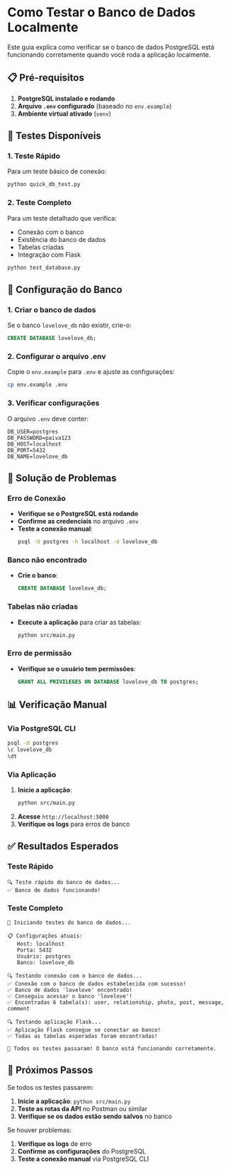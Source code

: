 # Como Testar o Banco de Dados Localmente

Este guia explica como verificar se o banco de dados PostgreSQL está funcionando corretamente quando você roda a aplicação localmente.

## 📋 Pré-requisitos

1. **PostgreSQL instalado e rodando**
2. **Arquivo `.env` configurado** (baseado no `env.example`)
3. **Ambiente virtual ativado** (`venv`)

## 🚀 Testes Disponíveis

### 1. Teste Rápido
Para um teste básico de conexão:
```bash
python quick_db_test.py
```

### 2. Teste Completo
Para um teste detalhado que verifica:
- Conexão com o banco
- Existência do banco de dados
- Tabelas criadas
- Integração com Flask

```bash
python test_database.py
```

## 🔧 Configuração do Banco

### 1. Criar o banco de dados
Se o banco `lovelove_db` não existir, crie-o:
```sql
CREATE DATABASE lovelove_db;
```

### 2. Configurar o arquivo .env
Copie o `env.example` para `.env` e ajuste as configurações:
```bash
cp env.example .env
```

### 3. Verificar configurações
O arquivo `.env` deve conter:
```env
DB_USER=postgres
DB_PASSWORD=paiva123
DB_HOST=localhost
DB_PORT=5432
DB_NAME=lovelove_db
```

## 🐛 Solução de Problemas

### Erro de Conexão
- **Verifique se o PostgreSQL está rodando**
- **Confirme as credenciais** no arquivo `.env`
- **Teste a conexão manual**:
  ```bash
  psql -U postgres -h localhost -d lovelove_db
  ```

### Banco não encontrado
- **Crie o banco**:
  ```sql
  CREATE DATABASE lovelove_db;
  ```

### Tabelas não criadas
- **Execute a aplicação** para criar as tabelas:
  ```bash
  python src/main.py
  ```

### Erro de permissão
- **Verifique se o usuário tem permissões**:
  ```sql
  GRANT ALL PRIVILEGES ON DATABASE lovelove_db TO postgres;
  ```

## 📊 Verificação Manual

### Via PostgreSQL CLI
```bash
psql -U postgres
\c lovelove_db
\dt
```

### Via Aplicação
1. **Inicie a aplicação**:
   ```bash
   python src/main.py
   ```
2. **Acesse** `http://localhost:5000`
3. **Verifique os logs** para erros de banco

## ✅ Resultados Esperados

### Teste Rápido
```
🔍 Teste rápido do banco de dados...
✅ Banco de dados funcionando!
```

### Teste Completo
```
🚀 Iniciando testes do banco de dados...

📋 Configurações atuais:
   Host: localhost
   Porta: 5432
   Usuário: postgres
   Banco: lovelove_db

🔍 Testando conexão com o banco de dados...
✅ Conexão com o banco de dados estabelecida com sucesso!
✅ Banco de dados 'lovelove' encontrado!
✅ Conseguiu acessar o banco 'lovelove'!
✅ Encontradas 6 tabela(s): user, relationship, photo, post, message, comment

🔍 Testando aplicação Flask...
✅ Aplicação Flask consegue se conectar ao banco!
✅ Todas as tabelas esperadas foram encontradas!

🎉 Todos os testes passaram! O banco está funcionando corretamente.
```

## 🔄 Próximos Passos

Se todos os testes passarem:
1. **Inicie a aplicação**: `python src/main.py`
2. **Teste as rotas da API** no Postman ou similar
3. **Verifique se os dados estão sendo salvos** no banco

Se houver problemas:
1. **Verifique os logs** de erro
2. **Confirme as configurações** do PostgreSQL
3. **Teste a conexão manual** via PostgreSQL CLI
